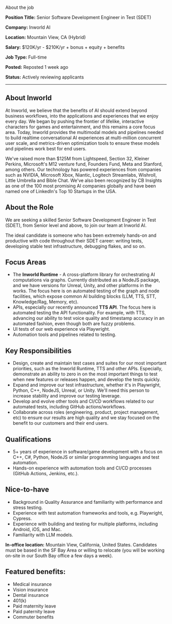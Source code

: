 About the job

**Position Title:** Senior Software Development Engineer in Test (SDET)

**Company:** Inworld AI

**Location:** Mountain View, CA (Hybrid)

**Salary:** $120K/yr - $210K/yr + bonus + equity + benefits

**Job Type:** Full-time

**Posted:** Reposted 1 week ago

**Status:** Actively reviewing applicants

---

## About Inworld

At Inworld, we believe that the benefits of AI should extend beyond business workflows, into the applications and experiences that we enjoy every day. We began by pushing the frontier of lifelike, interactive characters for games and entertainment, and this remains a core focus area. Today, Inworld provides the multimodal models and pipelines needed to build realtime conversational AI experiences at multi-million concurrent user scale, and metrics-driven optimization tools to ensure these models and pipelines work best for end users.

We've raised more than $125M from Lightspeed, Section 32, Kleiner Perkins, Microsoft's M12 venture fund, Founders Fund, Meta and Stanford, among others. Our technology has powered experiences from companies such as NVIDIA, Microsoft Xbox, Niantic, Logitech Streamlabs, Wishroll, Little Umbrella and Bible Chat. We've also been recognized by CB Insights as one of the 100 most promising AI companies globally and have been named one of LinkedIn's Top 10 Startups in the USA.

## About the Role

We are seeking a skilled Senior Software Development Engineer in Test (SDET), from Senior level and above, to join our team at Inworld AI.

The ideal candidate is someone who has been extremely hands-on and productive with code throughout their SDET career: writing tests, developing stable test infrastructure, debugging flakes, and so on.

## Focus Areas

- The **Inworld Runtime** - A cross-platform library for orchestrating AI computations via graphs. Currently distributed as a NodeJS package, and we have versions for Unreal, Unity, and other platforms in the works. The focus here is on automated testing of the graph and node facilities, which expose common AI building blocks (LLM, TTS, STT, Knowledge/Rag, Memory, etc).
- APIs, especially our recently announced **TTS API**. The focus here is automated testing the API functionality. For example, with TTS, advancing our ability to test voice quality and timestamp accuracy in an automated fashion, even though both are fuzzy problems.
- UI tests of our web experience via Playwright.
- Automation tools and pipelines related to testing.

## Key Responsibilities

- Design, create and maintain test cases and suites for our most important priorities, such as the Inworld Runtime, TTS and other APIs. Especially, demonstrate an ability to zero in on the most important things to test when new features or releases happen, and develop the tests quickly.
- Expand and improve our test infrastructure, whether it's in Playwright, Python, C++, NodeJS, Unreal, or Unity. We'll need this person to increase stability and improve our testing leverage.
- Develop and evolve other tools and CI/CD workflows related to our automated tests, including GitHub actions/workflows.
- Collaborate across roles (engineering, product, project management, etc) to ensure our results are high quality and we stay focused on the benefit to our customers and their end users.

## Qualifications

- 5+ years of experience in software/game development with a focus on C++, C#, Python, NodeJS or similar programming languages and test automation.
- Hands-on experience with automation tools and CI/CD processes (GitHub Actions, Jenkins, etc.).

## Nice-to-have

- Background in Quality Assurance and familiarity with performance and stress testing.
- Experience with test automation frameworks and tools, e.g. Playwright, Cypress.
- Experience with building and testing for multiple platforms, including Android, iOS, and Mac.
- Familiarity with LLM models.

**In-office location:** Mountain View, California, United States. Candidates must be based in the SF Bay Area or willing to relocate (you will be working on-site in our South Bay office a few days a week).

## Featured benefits:

- Medical insurance
- Vision insurance
- Dental insurance
- 401(k)
- Paid maternity leave
- Paid paternity leave
- Commuter benefits

